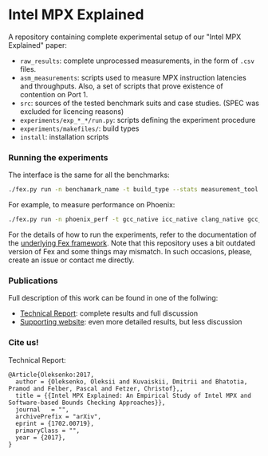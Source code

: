 # Intel MPX Explained

A repository containing complete experimental setup of our "Intel MPX Explained" paper:

* `raw_results`: complete unprocessed measurements, in the form of `.csv` files.
* `asm_measurements`: scripts used to measure MPX instruction latencies and throughputs.
Also, a set of scripts that prove existence of contention on Port 1.
* `src`: sources of the tested benchmark suits and case studies. (SPEC was excluded for licencing reasons)
* `experiments/exp_*_*/run.py`: scripts defining the experiment procedure
* `experiments/makefiles/`: build types
* `install`: installation scripts

### Running the experiments

The interface is the same for all the benchmarks:

```sh
./fex.py run -n benchamark_name -t build_type --stats measurement_tool
```

For example, to measure performance on Phoenix:

```sh
./fex.py run -n phoenix_perf -t gcc_native icc_native clang_native gcc_asan gcc_asan_only_write clang_asan gcc_mpx gcc_mpx_only_write gcc_mpx_no_narrow_bounds gcc_mpx_no_narrow_bounds_only_write icc_mpx icc_mpx_only_write icc_mpx_no_narrow_bounds icc_mpx_no_narrow_bounds_only_write softbound_native softbound_enabled safecode_native safecode_enabled --stats perf
```

For the details of how to run the experiments, refer to the documentation of the [underlying Fex framework](https://github.com/tudinfse/fex).
Note that this repository uses a bit outdated version of Fex and some things may mismatch.
In such occasions, please, create an issue or contact me directly.

### Publications

Full description of this work can be found in one of the follwing:

* [Technical Report](https://arxiv.org/abs/1702.00719): complete results and full discussion
* [Supporting website](https://intel-mpx.github.io/): even more detailed results, but less discussion


### Cite us!

Technical Report:

```
@Article{Oleksenko:2017,
  author = {Oleksenko, Oleksii and Kuvaiskii, Dmitrii and Bhatotia, Pramod and Felber, Pascal and Fetzer, Christof},,
  title = {{Intel MPX Explained: An Empirical Study of Intel MPX and Software-based Bounds Checking Approaches}},
  journal   = "",
  archivePrefix = "arXiv",
  eprint = {1702.00719},
  primaryClass = "",
  year = {2017},
}
```
